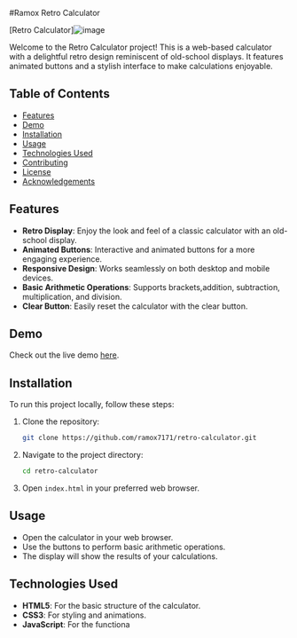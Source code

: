 #Ramox Retro Calculator 

[Retro Calculator]![image](https://github.com/user-attachments/assets/01724c13-6636-43c3-80b6-3a4ad6bb623f)


Welcome to the Retro Calculator project! This is a web-based calculator with a delightful retro design reminiscent of old-school displays. It features animated buttons and a stylish interface to make calculations enjoyable.

## Table of Contents

- [Features](#features)
- [Demo](#demo)
- [Installation](#installation)
- [Usage](#usage)
- [Technologies Used](#technologies-used)
- [Contributing](#contributing)
- [License](#license)
- [Acknowledgements](#acknowledgements)

## Features

- **Retro Display**: Enjoy the look and feel of a classic calculator with an old-school display.
- **Animated Buttons**: Interactive and animated buttons for a more engaging experience.
- **Responsive Design**: Works seamlessly on both desktop and mobile devices.
- **Basic Arithmetic Operations**: Supports brackets,addition, subtraction, multiplication, and division.
- **Clear Button**: Easily reset the calculator with the clear button.

## Demo

Check out the live demo [here](link_to_demo).

## Installation

To run this project locally, follow these steps:

1. Clone the repository:
    ```bash
    git clone https://github.com/ramox7171/retro-calculator.git
    ```
2. Navigate to the project directory:
    ```bash
    cd retro-calculator
    ```
3. Open `index.html` in your preferred web browser.

## Usage

- Open the calculator in your web browser.
- Use the buttons to perform basic arithmetic operations.
- The display will show the results of your calculations.

## Technologies Used

- **HTML5**: For the basic structure of the calculator.
- **CSS3**: For styling and animations.
- **JavaScript**: For the functiona
